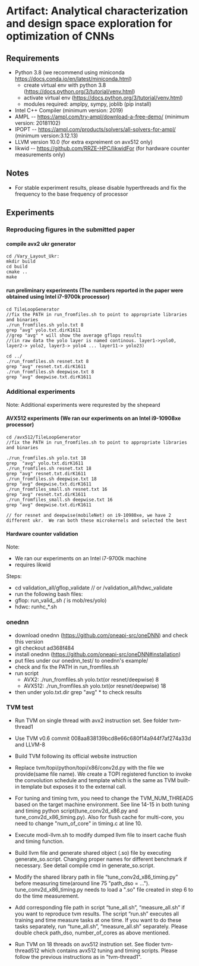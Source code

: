 # Artifact: Analytical characterization and design space exploration for optimization of CNNs

## Requirements 
* Python 3.8 (we recommend using miniconda https://docs.conda.io/en/latest/miniconda.html)
  * create virtual env with python 3.8 (https://docs.python.org/3/tutorial/venv.html)
  * activate virtual env (https://docs.python.org/3/tutorial/venv.html)
  * modules required: amplpy, sympy, joblib (pip install)
* Intel C++ Compiler (minimum version: 2019)
* AMPL -- https://ampl.com/try-ampl/download-a-free-demo/ (minimum version:  20181102)
* IPOPT -- https://ampl.com/products/solvers/all-solvers-for-ampl/ (minimum version:3.12.13)
* LLVM version 10.0 (for extra expreiment on avx512 only)
* likwid -- https://github.com/RRZE-HPC/likwidFor (for hardware counter measurements only)


## Notes

* For stable experiment results, please disable hyperthreads and fix the frequency to the base frequency of processor

## Experiments

### Reproducing figures in the submitted paper

#### compile avx2 ukr generator

``` 
cd /Vary_Layout_Ukr:
mkdir build
cd build
cmake ..
make
```

#### run preliminary experiments (The numbers reported in the paper were obtained using Intel i7-9700k processor)

```
cd TileLoopGenerator
//fix the PATH in run_fromfiles.sh to point to appropriate libraries and binaries
./run_fromfiles.sh yolo.txt 8
grep "avg" yolo.txt.dirK1611 
//grep "avg" * will show the average gflops results
//(in raw data the yolo layer is named continous. layer1->yolo0, layer2-> yolo2, layer3-> yolo4 ... layer11-> yolo23)

cd ../
./run_fromfiles.sh resnet.txt 8
grep "avg" resnet.txt.dirK1611 
./run_fromfiles.sh deepwise.txt 8
grep "avg" deepwise.txt.dirK1611

```

### Additional experiments
Note: Additional experiments were requrested by the shepeard

#### AVX512 experiments (We ran our experiments on an Intel i9-10908xe processor)

```
cd /avx512/TileLoopGenerator
//fix the PATH in run_fromfiles.sh to point to appropriate libraries and binaries

./run_fromfiles.sh yolo.txt 18
grep  "avg" yolo.txt.dirK1611 
./run_fromfiles.sh resnet.txt 18
grep "avg" resnet.txt.dirK1611 
./run_fromfiles.sh deepwise.txt 18
grep "avg" deepwise.txt.dirK1611
./run_fromfiles_small.sh resnet.txt 16
grep "avg" resnet.txt.dirK1611 
./run_fromfiles_small.sh deepwise.txt 16
grep "avg" deepwise.txt.dirK1611

// for resnet and deepwise(mobileNet) on i9-10980xe, we have 2 different ukr.  We ran both these microkernels and selected the best
```


#### Hardware counter validation

Note: 
  * We ran our experiments on an Intel i7-9700k machine
  * requires likwid

Steps:

* cd validation_all/gflop_validate  // or  /validation_all/hdwc_validate
* run the following bash files:
* gflop: run_valid_*.sh (* is mob/res/yolo)
* hdwc: runhc_*.sh

### onednn

* download onednn (https://github.com/oneapi-src/oneDNN) and check this version
* git checkout ad368f484
* install onednn (https://github.com/oneapi-src/oneDNN#installation)
* put files under our onednn_test/ to onednn's example/
* check and fix the PATH in run_fromfiles.sh
* run script
  * AVX2: ./run_fromfiles.sh yolo.txt(or resnet/deepwise) 8  
  * AVX512: ./run_fromfiles.sh yolo.txt(or resnet/deepwise) 18
* then under yolo.txt.dir grep "avg" * to check results  


### TVM test

* Run TVM on single thread with avx2 instruction set. See folder tvm-thread1
 * Use TVM v0.6 commit 008aa838139bcd8e66c680f14a944f7af274a33d and LLVM-8
 * Build TVM following its official website instruction
 * Replace tvm/topi/python/topi/x86/conv2d.py with the file we provide(same file name). We create a TOPI registered function to invoke the convolution schedule and template which is the same as TVM built-in template but exposes it to the external call.
 * For tuning and timing tvm, you need to change the TVM_NUM_THREADS based on the target machine environment. See line 14-15 in both tuning and timing python script(tune_conv2d_x86.py and tune_conv2d_x86_timing.py). Also for flush cache for multi-core, you need to change "num_of_core" in timing.c at line 10.
 * Execute modi-llvm.sh to modify dumped llvm file to insert cache flush and timing function. 
 * Build llvm file and generate shared object (.so) file by executing generate_so.script. Changing proper names for different benchmark if necessary. See detail compile cmd in generate_so.script.
 * Modify the shared library path in file “tune_conv2d_x86_timing.py” before measuring time(around line 75 "path_dso = ..."). tune_conv2d_x86_timing.py needs to load a ".so" file created in step 6 to do the time measurement. 
 * Add corresponding file path in script “tune_all.sh”, “measure_all.sh” if you want to reproduce tvm results. The script “run.sh” executes all training and time measure tasks at one time. If you want to do these tasks separately, run “tune_all.sh”, “measure_all.sh” separately. Please double check path_dso, number_of_cores as above mentioned.

* Run TVM on 18 threads on avx512 instrution set. See floder tvm-thread512 which contains avx512 tuning and timing scripts. Please follow the previous instructions as in "tvm-thread1". 


